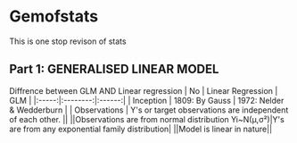 # Gemofstats
This is one stop revison of stats

## Part 1: GENERALISED LINEAR  MODEL

Diffrence between  GLM AND Linear regression 
| No |  Linear Regression  | GLM |
|:-----:|:--------:|:------:|
| Inception   |  1809: By Gauss  | 1972: Nelder & Wedderburn  |
| Observations   | Y's or target observations are independent of each other. ||
||Observations are from normal distribution Yi~N(µ,σ²)|Y's are from any exponential family distribution|
||Model is linear in nature||

